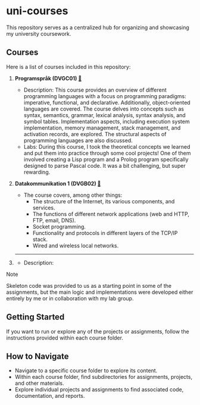 # uni-courses
This repository serves as a centralized hub for organizing and showcasing my university coursework.

## Courses

Here is a list of courses included in this repository:

1. **Programspråk (DVGC01) [🔗](https://github.com/vvijk/uni-courses/tree/main/DVGC01-programsprak)**
   - Description: This course provides an overview of different programming languages with a focus on programming paradigms: imperative, functional, and declarative. Additionally, object-oriented languages are covered. The course delves into concepts such as syntax, semantics, grammar, lexical analysis, syntax analysis, and symbol tables. Implementation aspects, including execution system implementation, memory management, stack management, and activation records, are explored. The structural aspects of programming languages are also discussed.
   - Labs: During this course, I took the theoretical concepts we learned and put them into practice through some cool projects! One of them involved creating a Lisp program and a Prolog program specifically designed to parse Pascal code. It was a bit challenging, but super rewarding.

2. **Datakommunikation 1 (DVGB02) [🔗](https://github.com/vvijk/uni-courses/tree/main/DVGB02)**
   - The course covers, among other things:
      * The structure of the Internet, its various components, and services.
      * The functions of different network applications (web and HTTP, FTP, email, DNS).
      *  Socket programming.
      * Functionality and protocols in different layers of the TCP/IP stack.
      * Wired and wireless local networks.
        
3. ** **
   - Description:

> [!NOTE]
> Skeleton code was provided to us as a starting point in some of the assignments, but the main logic and implementations were developed either entirely by me or in collaboration with my lab group.

## Getting Started

If you want to run or explore any of the projects or assignments, follow the instructions provided within each course folder.

## How to Navigate

- Navigate to a specific course folder to explore its content.
- Within each course folder, find subdirectories for assignments, projects, and other materials.
- Explore individual projects and assignments to find associated code, documentation, and reports.
